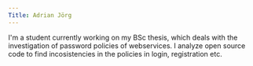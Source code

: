 ```yaml
---
Title: Adrian Jörg
---
```


I'm a student currently working on my BSc thesis, which deals with the investigation of password policies of webservices. I analyze open source code to find incosistencies in the policies in login, registration etc.
